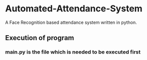 # Automated-Attendance-System
A Face Recognition based attendance system written in python.

## Execution of program
### **main.py** is the file which is needed to be executed first



